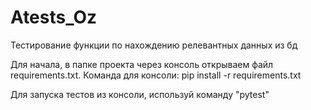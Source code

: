 # Atests_Oz
Тестирование функции по нахождению релевантных данных из бд


Для начала, в папке проекта через консоль открываем файл requirements.txt. 
Команда для консоли: pip install -r requirements.txt

Для запуска тестов из консоли, используй команду "pytest"

